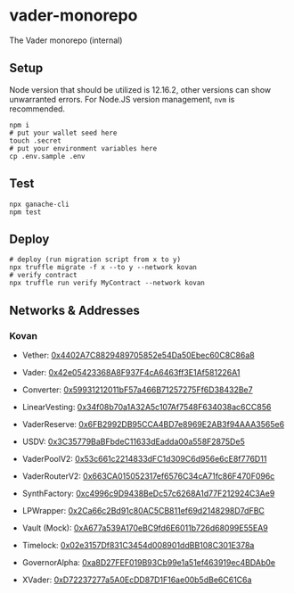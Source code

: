 # vader-monorepo

The Vader monorepo (internal)

## Setup

Node version that should be utilized is 12.16.2, other versions can show unwarranted errors. For Node.JS version management, `nvm` is recommended.

```shell
npm i
# put your wallet seed here
touch .secret
# put your environment variables here
cp .env.sample .env
```

## Test

```
npx ganache-cli
npm test
```

## Deploy

```shell
# deploy (run migration script from x to y)
npx truffle migrate -f x --to y --network kovan
# verify contract
npx truffle run verify MyContract --network kovan
```

## Networks & Addresses

### Kovan

-   Vether: [0x4402A7C8829489705852e54Da50Ebec60C8C86a8](https://kovan.etherscan.io/address/0x4402A7C8829489705852e54Da50Ebec60C8C86a8)
-   Vader: [0x42e05423368A8F937F4cA6463ff3E1Af581226A1](https://kovan.etherscan.io/address/0x42e05423368A8F937F4cA6463ff3E1Af581226A1)
-   Converter: [0x59931212011bF57a466B71257275Ff6D38432Be7](https://kovan.etherscan.io/address/0x59931212011bF57a466B71257275Ff6D38432Be7)
-   LinearVesting: [0x34f08b70a1A32A5c107Af7548F634038ac6CC856](https://kovan.etherscan.io/address/0x34f08b70a1A32A5c107Af7548F634038ac6CC856)
-   VaderReserve: [0x6FB2992DB95CCA4BD7e8969E2AB3f94AAA3565e6](https://kovan.etherscan.io/address/0x6FB2992DB95CCA4BD7e8969E2AB3f94AAA3565e6)
-   USDV: [0x3C35779BaBFbdeC11633dEadda00a558F2875De5](https://kovan.etherscan.io/address/0x3C35779BaBFbdeC11633dEadda00a558F2875De5)

-   VaderPoolV2: [0x53c661c2214833dFC1d309C6d956e6cE8f776D11](https://kovan.etherscan.io/address/0x53c661c2214833dFC1d309C6d956e6cE8f776D11)
-   VaderRouterV2: [0x663CA015052317ef6576C34cA71fc86F470F096c](https://kovan.etherscan.io/address/0x663CA015052317ef6576C34cA71fc86F470F096c)
-   SynthFactory: [0xc4996c9D9438BeDc57c6268A1d77F212924C3Ae9](https://kovan.etherscan.io/address/0xc4996c9D9438BeDc57c6268A1d77F212924C3Ae9)
-   LPWrapper: [0x2Ca66c2Bd91c80AC5CB811ef69d2148298D7dFBC](https://kovan.etherscan.io/address/0x2Ca66c2Bd91c80AC5CB811ef69d2148298D7dFBC)

-   Vault (Mock): [0xA677a539A170eBC9fd6E6011b726d68099E55EA9](https://kovan.etherscan.io/address/0xA677a539A170eBC9fd6E6011b726d68099E55EA9)
-   Timelock: [0x02e3157Df831C3454d008901ddBB108C301E378a](https://kovan.etherscan.io/address/0x02e3157Df831C3454d008901ddBB108C301E378a)
-   GovernorAlpha: [0xa8D27FEF019B93Cb99e1a51ef463919ec4BDAb0e](https://kovan.etherscan.io/address/0xa8D27FEF019B93Cb99e1a51ef463919ec4BDAb0e)

-   XVader: [0xD72237277a5A0EcDD87D1F16ae00b5dBe6C61C6a](https://kovan.etherscan.io/address/0xD72237277a5A0EcDD87D1F16ae00b5dBe6C61C6a)
